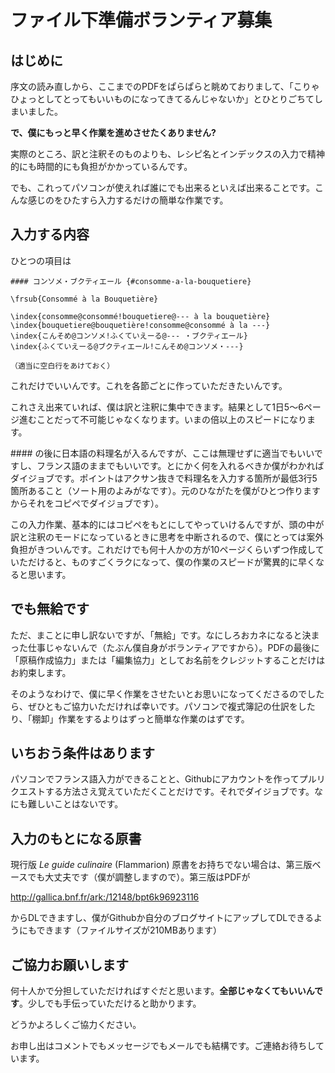 # ファイル下準備ボランティア募集


## はじめに

序文の読み直しから、ここまでのPDFをぱらぱらと眺めておりまして、「こりゃひょっとしてとってもいいものになってきてるんじゃないか」とひとりごちてしまいました。

**で、僕にもっと早く作業を進めさせたくありません?**

実際のところ、訳と注釈そのものよりも、レシピ名とインデックスの入力で精神的にも時間的にも負担がかかっているんです。

でも、これってパソコンが使えれば誰にでも出来るといえば出来ることです。こんな感じのをひたすら入力するだけの簡単な作業です。

## 入力する内容

ひとつの項目は

    #### コンソメ・ブクティエール {#consomme-a-la-bouquetiere}

    \frsub{Consommé à la Bouquetière}

    \index{consomme@consommé!bouquetiere@--- à la bouquetière}
    \index{bouquetiere@bouquetière!consomme@consommé à la ---}
    \index{こんそめ@コンソメ!ふくていえーる@--- ・ブクティエール}
    \index{ふくていえーる@ブクティエール!こんそめ@コンソメ・---}

    （適当に空白行をあけておく）


これだけでいいんです。これを各節ごとに作っていただきたいんです。

これさえ出来ていれば、僕は訳と注釈に集中できます。結果として1日5〜6ページ進むことだって不可能じゃなくなります。いまの倍以上のスピードになります。

\#\#\#\# の後に日本語の料理名が入るんですが、ここは無理せずに適当でもいいですし、フランス語のままでもいいです。とにかく何を入れるべきか僕がわかればダイジョブです。ポイントはアクサン抜きで料理名を入力する箇所が最低3行5箇所あること（ソート用のよみがなです）。元のひながたを僕がひとつ作りますからそれをコピペでダイジョブです）。

この入力作業、基本的にはコピペをもとにしてやっていけるんですが、頭の中が訳と注釈のモードになっているときに思考を中断されるので、僕にとっては案外負担がきついんです。これだけでも何十人かの方が10ページくらいずつ作成していただけると、ものすごくラクになって、僕の作業のスピードが驚異的に早くなると思います。

## でも無給です

ただ、まことに申し訳ないですが、「無給」です。なにしろおカネになると決まった仕事じゃないんで（たぶん僕自身がボランティアですから）。PDFの最後に「原稿作成協力」または「編集協力」としてお名前をクレジットすることだけはお約束します。

そのようなわけで、僕に早く作業をさせたいとお思いになってくださるのでしたら、ぜひともご協力いただければ幸いです。パソコンで複式簿記の仕訳をしたり、「棚卸」作業をするよりはずっと簡単な作業のはずです。

## いちおう条件はあります

パソコンでフランス語入力ができることと、Githubにアカウントを作ってプルリクエストする方法さえ覚えていただくことだけです。それでダイジョブです。なにも難しいことはないです。

## 入力のもとになる原書

現行版 *Le guide culinaire* (Flammarion) 原書をお持ちでない場合は、第三版ベースでも大丈夫です（僕が調整しますので）。第三版はPDFが

http://gallica.bnf.fr/ark:/12148/bpt6k96923116

からDLできますし、僕がGithubか自分のブログサイトにアップしてDLできるようにもできます（ファイルサイズが210MBあります）

## ご協力お願いします

何十人かで分担していただければすぐだと思います。**全部じゃなくてもいいんです**。少しでも手伝っていただけると助かります。

どうかよろしくご協力ください。

お申し出はコメントでもメッセージでもメールでも結構です。ご連絡お待ちしています。
